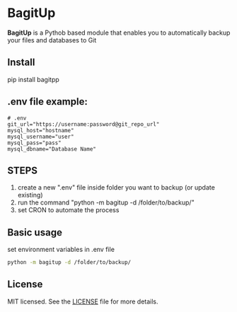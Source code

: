 # BagitUp
**BagitUp** is a Pythob based module that enables you to automatically backup your files and databases to Git

## Install
pip install bagitpp

## .env file example:

```
# .env  
git_url="https://username:password@git_repo_url"  
mysql_host="hostname"  
mysql_username="user"  
mysql_pass="pass"  
mysql_dbname="Database Name"  
```

## STEPS
1. create a new ".env" file inside folder you want to backup (or update existing)
2. run the command "python -m bagitup -d /folder/to/backup/"
3. set CRON to automate the process

## Basic usage
set environment variables in .env file

```bash
python -m bagitup -d /folder/to/backup/
```

## License

MIT licensed. See the
[LICENSE](https://github.com/geetanshjindal/BagitUp/blob/master/LICENSE) file
for more details.

